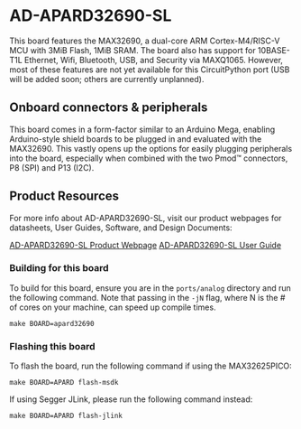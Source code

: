# AD-APARD32690-SL

This board features the MAX32690, a dual-core ARM Cortex-M4/RISC-V MCU with 3MiB Flash, 1MiB SRAM. The board also has support for 10BASE-T1L Ethernet, Wifi, Bluetooth, USB, and Security via MAXQ1065. However, most of these features are not yet available for this CircuitPython port (USB will be added soon; others are currently unplanned).

## Onboard connectors & peripherals

This board comes in a form-factor similar to an Arduino Mega, enabling Arduino-style shield boards to be plugged in and evaluated with the MAX32690. This vastly opens up the options for easily plugging peripherals into the board, especially when combined with the two Pmod:tm: connectors, P8 (SPI) and P13 (I2C).

## Product Resources

For more info about AD-APARD32690-SL, visit our product webpages for datasheets, User Guides, Software, and Design Documents:

[AD-APARD32690-SL Product Webpage](https://www.analog.com/en/resources/evaluation-hardware-and-software/evaluation-boards-kits/ad-apard32690-sl.html)
[AD-APARD32690-SL User Guide](https://wiki.analog.com/resources/eval/user-guides/ad-apard32690-sl)

### Building for this board

To build for this board, ensure you are in the `ports/analog` directory and run the following command. Note that passing in the `-jN` flag, where N is the # of cores on your machine, can speed up compile times.

```
make BOARD=apard32690
```

### Flashing this board

To flash the board, run the following command if using the MAX32625PICO:

```
make BOARD=APARD flash-msdk
```

If using Segger JLink, please run the following command instead:

```
make BOARD=APARD flash-jlink
```
